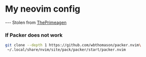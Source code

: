# My neovim config

--- Stolen from [ThePrimeagen](https://www.youtube.com/watch?v=w7i4amO_zaE)

### If Packer does not work
```bash
git clone --depth 1 https://github.com/wbthomason/packer.nvim\
 ~/.local/share/nvim/site/pack/packer/start/packer.nvim
```
